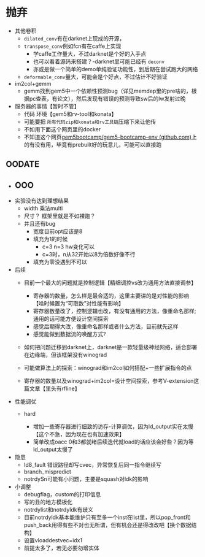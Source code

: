 # 抛弃

* 其他卷积
  * `dilated_conv`有在darknet上现成的开源，
  * `transpose_conv`例如fcn有在caffe上实现
    * 学caffe工作量大，不过darknet是个好的入手点
    * 也可以看着源码来搭建？-darknet里可能已经有 `deconv`
    * 亦或是做一个简单的demo单纯验证功能性，到后期在尝试跑大的网络
  * `deformable_conv`量大，可能会是个好点，不过估计不好验证
* im2col+gemm
  * gemm找到gem5中一个依赖性预测bug（详见memdep里的pre啥的，根据pc查表，有论文），然后发现有错误的预测导致sw后的lw发射过晚
* 服务器的事情【暂时不管】
  * 代码 环境【gem5和rv-tool和konata】
  * 可能要把 `所有代码zip和konata和rv工具链`压缩下来让他传
  * 不如用下面这个网页里的docker
  * 不知道这个网页[gem5bootcamp/gem5-bootcamp-env (github.com)](https://github.com/gem5bootcamp/gem5-bootcamp-env)上的有没有用，毕竟有prebuilt好的玩意儿，可能可以直接跑

## OODATE


* ## OOO
* 实验没有达到理想结果
  * width 乘法multi
  * 尺寸？ 框架里就是不如裸跑？
  * 并且还有bug
    * 宽度目前opt应该是8
    * 填充为1的时候
      * c=3 n=3 hw变化可以
      * c=3时，n从32开始以8为倍数好像不行
    * 填充为零没遇到不可以
* 后续
  * 目前一个最大的问题就是控制逻辑【精细调控vs改为通用方法直接调参】

    * 寄存器的数量，怎么样是最合适的，这里主要讲的是对性能的影响【啥时候置为“可取数”对性能有影响】
    * 寄存器数量改了，控制逻辑也改，有没有通用的方法，像重命名那样;通用的话可能方便设计空间探索
    * 感觉后期得大改，像重命名那样或者什么方法，目前就先这样
    * 感觉能做到数据流的唤醒方式?
  * 如何把问题迁移到darknet上，darknet是一款轻量级神经网络，适合部署在边缘端，但该框架没有winograd
  * 可能做算法上的探索：winograd和im2col如何搭配+一些扩展指令的点
  * 寄存器的数量以及winograd+im2col=设计空间探索，参考V-extension这篇文章【里头有rfline】
* 性能调优
  * hard

    * 增加一些寄存器进行细致的访存-计算调优，因为ld_output实在太慢【这个不急，因为现在也有加速效果】
    * 简单改成oacc 0和3都就绪后续迭代就load的话应该会好些？因为等ld_output太慢了
* 隐患
  * ld8_fault 错误路径却写cvec，异常恢复后同一指令继续写
  * branch_mispredict
  * notrdySn可能有小问题，主要是squash对ldk的影响
* 小调整
  * debugflag，custom的打印信息
  * 写的丑的地方模板化
  * notrdylist和notrdyldk有歧义
  * 目前notrdyldk基本能维护只有至多一个inst在list里，所以pop_front和push_back用得有些不对也无所谓，但有机会还是得改改吧【换个数据结构】
  * 设置vloaddestvec=idx1
  * 前提太多了，若无必要勿增实体
